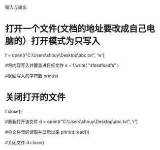 输入与输出 
# 打开一个文件(文档的地址要改成自己电脑的）打开模式为只写入
f = open(r"C:\Users\shouy\Desktop\abc.txt", 'w')

#将内容写入并覆盖进目标文件
s = f.write( "sfdsdfsadfs" )

#返回写入的字符数
print(s)

# 关闭打开的文件
f.close()

#重新打开该文件
d = open(r"C:\Users\shouy\Desktop\abc.txt", 'r')

#将文件里的读取并显示出来
print(d.read())

#关闭文件
d.close()
